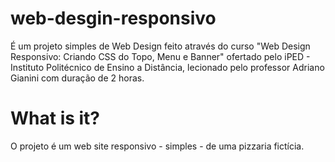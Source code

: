 # web-desgin-responsivo
É um projeto simples de Web Design feito através do curso "Web Design Responsivo: Criando CSS do Topo, Menu e Banner" ofertado pelo iPED - Instituto Politécnico de Ensino a Distância, lecionado pelo professor Adriano Gianini com duração de 2 horas.

# What is it?
O projeto é um web site responsivo - simples - de uma pizzaria fictícia.

